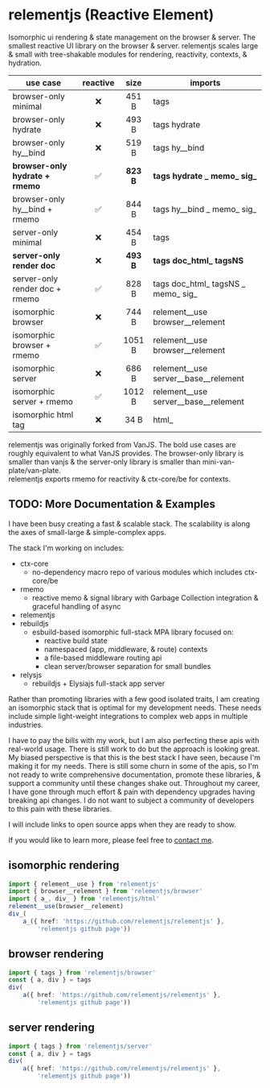 # relementjs (Reactive Element)

Isomorphic ui rendering & state management on the browser & server.
The smallest reactive UI library on the browser & server.
relementjs scales large & small with tree-shakable modules for rendering, reactivity, contexts, & hydration.

| use case                         | reactive |   size    | imports                              |
|----------------------------------|:--------:|:---------:|--------------------------------------|
| browser-only minimal             |    ❌     |   451 B   | tags                                 |
| browser-only hydrate             |    ❌     |   493 B   | tags hydrate                         |
| browser-only hy__bind            |    ❌     |   519 B   | tags hy__bind                        |
| **browser-only hydrate + rmemo** |    ✅     | **823 B** | **tags hydrate _ memo_ sig_**        |
| browser-only hy__bind + rmemo    |    ✅     |   844 B   | tags hy__bind _ memo_ sig_           |
| server-only minimal              |    ❌     |   454 B   | tags                                 |
| **server-only render doc**       |    ❌     | **493 B** | **tags doc_html_ tagsNS**            |
| server-only render doc + rmemo   |    ✅     |   828 B   | tags doc_html_ tagsNS _ memo_ sig_   |
| isomorphic browser               |    ❌     |   744 B   | relement__use browser__relement      |
| isomorphic browser + rmemo       |    ✅     |  1051 B   | relement__use browser__relement      |
| isomorphic server                |    ❌     |   686 B   | relement__use server__base__relement |
| isomorphic server + rmemo        |    ✅     |  1012 B   | relement__use server__base__relement |
| isomorphic html tag              |    ❌     |   34 B    | html_                                |

relementjs was originally forked from VanJS. The bold use cases are roughly equivalent to what VanJS provides. The
browser-only library is smaller than vanjs & the server-only library is smaller than mini-van-plate/van-plate.  
relementjs exports rmemo for reactivity & ctx-core/be for contexts.

## TODO: More Documentation & Examples

I have been busy creating a fast & scalable stack. The scalability is along the axes of small-large & simple-complex
apps.

The stack I'm working on includes:

* ctx-core
  * no-dependency macro repo of various modules which includes ctx-core/be
* rmemo
  * reactive memo & signal library with Garbage Collection integration & graceful handling of async
* relementjs
* rebuildjs
  * esbuild-based isomorphic full-stack MPA library focused on:
    * reactive build state
    * namespaced (app, middleware, & route) contexts
    * a file-based middleware routing api
    * clean server/browser separation for small bundles
* relysjs
  * rebuildjs + Elysiajs full-stack app server

Rather than promoting libraries with a few good isolated traits, I am creating an isomorphic stack that is optimal
for my development needs.
These needs include simple light-weight integrations to complex web apps in multiple industries.

I have to pay the bills with my work, but I am also perfecting these apis with real-world usage.
There is still work to do but the approach is looking great.
My biased perspective is that this is the best stack I have seen, because I'm making it for my needs.
There is still some churn in some of the apis, so I'm not ready to write comprehensive documentation, promote these
libraries, & support a community until these changes shake out.
Throughout my career, I have gone through much effort & pain with dependency upgrades having breaking api changes.
I do not want to subject a community of developers to this pain with these libraries.

I will include links to open source apps when they are ready to show.

If you would like to learn more, please feel free to
[contact me](mailto:brian.takita@gmail.com?subject=relementjs).

## isomorphic rendering

```ts
import { relement__use } from 'relementjs'
import { browser__relement } from 'relementjs/browser'
import { a_, div_ } from 'relementjs/html'
relement__use(browser__relement)
div_(
	a_({ href: 'https://github.com/relementjs/relementjs' },
		'relementjs github page'))
```

## browser rendering

```ts
import { tags } from 'relementjs/browser'
const { a, div } = tags
div(
	a({ href: 'https://github.com/relementjs/relementjs' },
		'relementjs github page'))
```

## server rendering

```ts
import { tags } from 'relementjs/server'
const { a, div } = tags
div(
	a({ href: 'https://github.com/relementjs/relementjs' },
		'relementjs github page'))
```
